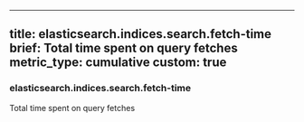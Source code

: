 
---
title: elasticsearch.indices.search.fetch-time
brief: Total time spent on query fetches
metric_type: cumulative
custom: true
---
### elasticsearch.indices.search.fetch-time

Total time spent on query fetches
